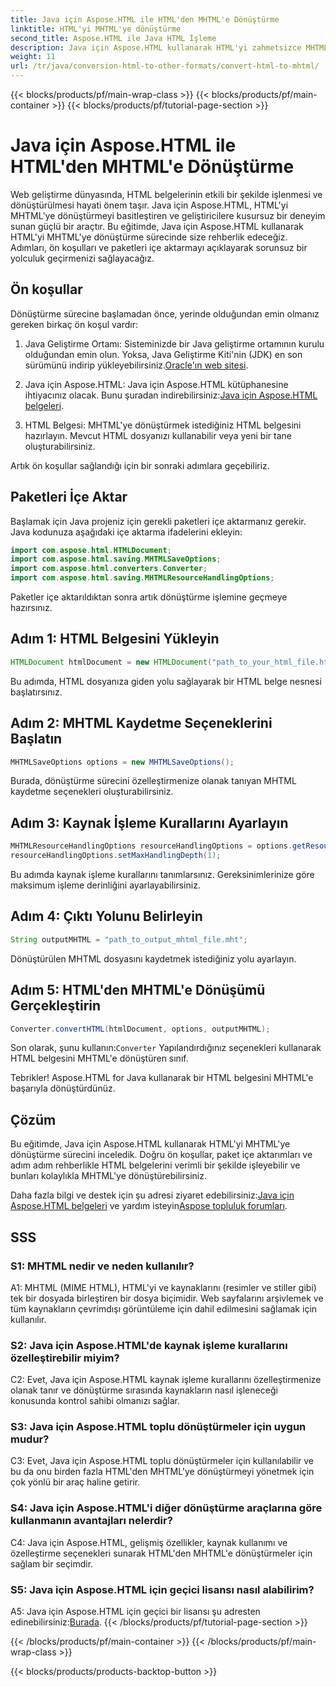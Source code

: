 ```yaml
---
title: Java için Aspose.HTML ile HTML'den MHTML'e Dönüştürme
linktitle: HTML'yi MHTML'ye dönüştürme
second_title: Aspose.HTML ile Java HTML İşleme
description: Java için Aspose.HTML kullanarak HTML'yi zahmetsizce MHTML'ye dönüştürün. Etkili HTML-MHTML dönüşümü için adım adım kılavuzumuzu izleyin.
weight: 11
url: /tr/java/conversion-html-to-other-formats/convert-html-to-mhtml/
---
```


{{< blocks/products/pf/main-wrap-class >}}
{{< blocks/products/pf/main-container >}}
{{< blocks/products/pf/tutorial-page-section >}}

# Java için Aspose.HTML ile HTML'den MHTML'e Dönüştürme

Web geliştirme dünyasında, HTML belgelerinin etkili bir şekilde işlenmesi ve dönüştürülmesi hayati önem taşır. Java için Aspose.HTML, HTML'yi MHTML'ye dönüştürmeyi basitleştiren ve geliştiricilere kusursuz bir deneyim sunan güçlü bir araçtır. Bu eğitimde, Java için Aspose.HTML kullanarak HTML'yi MHTML'ye dönüştürme sürecinde size rehberlik edeceğiz. Adımları, ön koşulları ve paketleri içe aktarmayı açıklayarak sorunsuz bir yolculuk geçirmenizi sağlayacağız.

## Ön koşullar

Dönüştürme sürecine başlamadan önce, yerinde olduğundan emin olmanız gereken birkaç ön koşul vardır:

1. Java Geliştirme Ortamı: Sisteminizde bir Java geliştirme ortamının kurulu olduğundan emin olun. Yoksa, Java Geliştirme Kiti'nin (JDK) en son sürümünü indirip yükleyebilirsiniz.[Oracle'ın web sitesi](https://www.oracle.com/java/technologies/javase-downloads.html).

2.  Java için Aspose.HTML: Java için Aspose.HTML kütüphanesine ihtiyacınız olacak. Bunu şuradan indirebilirsiniz:[Java için Aspose.HTML belgeleri](https://reference.aspose.com/html/java/).

3. HTML Belgesi: MHTML'ye dönüştürmek istediğiniz HTML belgesini hazırlayın. Mevcut HTML dosyanızı kullanabilir veya yeni bir tane oluşturabilirsiniz.

Artık ön koşullar sağlandığı için bir sonraki adımlara geçebiliriz.

## Paketleri İçe Aktar

Başlamak için Java projeniz için gerekli paketleri içe aktarmanız gerekir. Java kodunuza aşağıdaki içe aktarma ifadelerini ekleyin:

```java
import com.aspose.html.HTMLDocument;
import com.aspose.html.saving.MHTMLSaveOptions;
import com.aspose.html.converters.Converter;
import com.aspose.html.saving.MHTMLResourceHandlingOptions;
```

Paketler içe aktarıldıktan sonra artık dönüştürme işlemine geçmeye hazırsınız.

## Adım 1: HTML Belgesini Yükleyin

```java
HTMLDocument htmlDocument = new HTMLDocument("path_to_your_html_file.html");
```

Bu adımda, HTML dosyanıza giden yolu sağlayarak bir HTML belge nesnesi başlatırsınız.

## Adım 2: MHTML Kaydetme Seçeneklerini Başlatın

```java
MHTMLSaveOptions options = new MHTMLSaveOptions();
```

Burada, dönüştürme sürecini özelleştirmenize olanak tanıyan MHTML kaydetme seçenekleri oluşturabilirsiniz.

## Adım 3: Kaynak İşleme Kurallarını Ayarlayın

```java
MHTMLResourceHandlingOptions resourceHandlingOptions = options.getResourceHandlingOptions();
resourceHandlingOptions.setMaxHandlingDepth(1);
```

Bu adımda kaynak işleme kurallarını tanımlarsınız. Gereksinimlerinize göre maksimum işleme derinliğini ayarlayabilirsiniz.

## Adım 4: Çıktı Yolunu Belirleyin

```java
String outputMHTML = "path_to_output_mhtml_file.mht";
```

Dönüştürülen MHTML dosyasını kaydetmek istediğiniz yolu ayarlayın.

## Adım 5: HTML'den MHTML'e Dönüşümü Gerçekleştirin

```java
Converter.convertHTML(htmlDocument, options, outputMHTML);
```

 Son olarak, şunu kullanın:`Converter` Yapılandırdığınız seçenekleri kullanarak HTML belgesini MHTML'e dönüştüren sınıf.

Tebrikler! Aspose.HTML for Java kullanarak bir HTML belgesini MHTML'e başarıyla dönüştürdünüz.

## Çözüm

Bu eğitimde, Java için Aspose.HTML kullanarak HTML'yi MHTML'ye dönüştürme sürecini inceledik. Doğru ön koşullar, paket içe aktarımları ve adım adım rehberlikle HTML belgelerini verimli bir şekilde işleyebilir ve bunları kolaylıkla MHTML'ye dönüştürebilirsiniz.

 Daha fazla bilgi ve destek için şu adresi ziyaret edebilirsiniz:[Java için Aspose.HTML belgeleri](https://reference.aspose.com/html/java/) ve yardım isteyin[Aspose topluluk forumları](https://forum.aspose.com/).

## SSS

### S1: MHTML nedir ve neden kullanılır?

A1: MHTML (MIME HTML), HTML'yi ve kaynaklarını (resimler ve stiller gibi) tek bir dosyada birleştiren bir dosya biçimidir. Web sayfalarını arşivlemek ve tüm kaynakların çevrimdışı görüntüleme için dahil edilmesini sağlamak için kullanılır.

### S2: Java için Aspose.HTML'de kaynak işleme kurallarını özelleştirebilir miyim?

C2: Evet, Java için Aspose.HTML kaynak işleme kurallarını özelleştirmenize olanak tanır ve dönüştürme sırasında kaynakların nasıl işleneceği konusunda kontrol sahibi olmanızı sağlar.

### S3: Java için Aspose.HTML toplu dönüştürmeler için uygun mudur?

C3: Evet, Java için Aspose.HTML toplu dönüştürmeler için kullanılabilir ve bu da onu birden fazla HTML'den MHTML'ye dönüştürmeyi yönetmek için çok yönlü bir araç haline getirir.

### S4: Java için Aspose.HTML'i diğer dönüştürme araçlarına göre kullanmanın avantajları nelerdir?

C4: Java için Aspose.HTML, gelişmiş özellikler, kaynak kullanımı ve özelleştirme seçenekleri sunarak HTML'den MHTML'e dönüştürmeler için sağlam bir seçimdir.

### S5: Java için Aspose.HTML için geçici lisansı nasıl alabilirim?

A5: Java için Aspose.HTML için geçici bir lisansı şu adresten edinebilirsiniz:[Burada](https://purchase.aspose.com/temporary-license/).
{{< /blocks/products/pf/tutorial-page-section >}}

{{< /blocks/products/pf/main-container >}}
{{< /blocks/products/pf/main-wrap-class >}}

{{< blocks/products/products-backtop-button >}}
